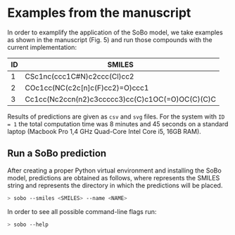 # Examples from the manuscript

In order to examplify the application of the SoBo model, we take examples as shown in the manuscript (Fig. 5) and run those compounds with the current implementation:

| ID  | SMILES                                          |
| --- | ----------------------------------------------- |
| 1   | CSc1nc(ccc1C#N)c2ccc(Cl)cc2                     |
| 2   | COc1cc(NC(c2c[n]c(F)cc2)=O)ccc1                 |
| 3   | Cc1cc(Nc2ccn(n2)c3ccccc3)cc(C)c1OC(=O)OC(C)(C)C |

Results of predictions are given as `csv` and `svg` files.
For the system with `ID = 1` the total computation time was 8 minutes and 45 seconds on a standard laptop (Macbook Pro 1,4 GHz Quad-Core Intel Core i5, 16GB RAM).

## Run a SoBo prediction

After creating a proper Python virtual environment and installing the SoBo model, predictions are obtained as follows, where <SMILES> represents the SMILES string and <NAME> represents the directory in which the predictions will be placed.

```bash
> sobo --smiles <SMILES> --name <NAME>
```

In order to see all possible command-line flags run:

```bash
> sobo --help
```
